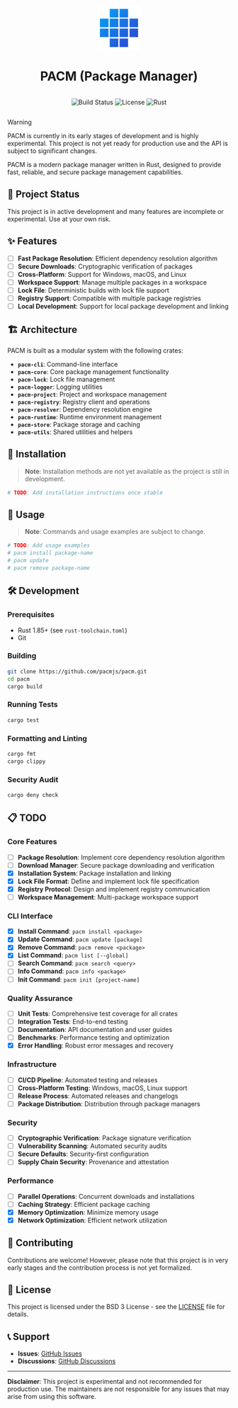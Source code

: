 <div align="center">
<img src="./assets/logo.png" width="100" height="100" />
<h1>PACM (Package Manager)</h1>

<div style="display: flex; justify-content: center; gap: 8px; flex-wrap: wrap;">

![Build Status](https://img.shields.io/badge/build-passing-brightgreen)
![License](https://img.shields.io/badge/license-MIT-blue)
![Rust](https://img.shields.io/badge/rust-1.85+-orange)

</div>
</div>

> [!WARNING]
> PACM is currently in its early stages of development and is highly experimental. This project is not yet ready for production use and the API is subject to significant changes.

PACM is a modern package manager written in Rust, designed to provide fast, reliable, and secure package management capabilities.

## 🚧 Project Status

This project is in active development and many features are incomplete or experimental. Use at your own risk.

## ✨ Features

- [ ] **Fast Package Resolution**: Efficient dependency resolution algorithm
- [ ] **Secure Downloads**: Cryptographic verification of packages
- [ ] **Cross-Platform**: Support for Windows, macOS, and Linux
- [ ] **Workspace Support**: Manage multiple packages in a workspace
- [ ] **Lock File**: Deterministic builds with lock file support
- [ ] **Registry Support**: Compatible with multiple package registries
- [ ] **Local Development**: Support for local package development and linking

## 🏗️ Architecture

PACM is built as a modular system with the following crates:

- **`pacm-cli`**: Command-line interface
- **`pacm-core`**: Core package management functionality
- **`pacm-lock`**: Lock file management
- **`pacm-logger`**: Logging utilities
- **`pacm-project`**: Project and workspace management
- **`pacm-registry`**: Registry client and operations
- **`pacm-resolver`**: Dependency resolution engine
- **`pacm-runtime`**: Runtime environment management
- **`pacm-store`**: Package storage and caching
- **`pacm-utils`**: Shared utilities and helpers

## 🚀 Installation

> **Note**: Installation methods are not yet available as the project is still in development.

```bash
# TODO: Add installation instructions once stable
```

## 📖 Usage

> **Note**: Commands and usage examples are subject to change.

```bash
# TODO: Add usage examples
# pacm install package-name
# pacm update
# pacm remove package-name
```

## 🛠️ Development

### Prerequisites

- Rust 1.85+ (see `rust-toolchain.toml`)
- Git

### Building

```bash
git clone https://github.com/pacmjs/pacm.git
cd pacm
cargo build
```

### Running Tests

```bash
cargo test
```

### Formatting and Linting

```bash
cargo fmt
cargo clippy
```

### Security Audit

```bash
cargo deny check
```

## 📋 TODO

### Core Features
- [ ] **Package Resolution**: Implement core dependency resolution algorithm
- [ ] **Download Manager**: Secure package downloading and verification
- [X] **Installation System**: Package installation and linking
- [X] **Lock File Format**: Define and implement lock file specification
- [X] **Registry Protocol**: Design and implement registry communication
- [ ] **Workspace Management**: Multi-package workspace support

### CLI Interface
- [X] **Install Command**: `pacm install <package>`
- [X] **Update Command**: `pacm update [package]`
- [X] **Remove Command**: `pacm remove <package>`
- [X] **List Command**: `pacm list [--global]`
- [ ] **Search Command**: `pacm search <query>`
- [ ] **Info Command**: `pacm info <package>`
- [ ] **Init Command**: `pacm init [project-name]`

### Quality Assurance
- [ ] **Unit Tests**: Comprehensive test coverage for all crates
- [ ] **Integration Tests**: End-to-end testing
- [ ] **Documentation**: API documentation and user guides
- [ ] **Benchmarks**: Performance testing and optimization
- [X] **Error Handling**: Robust error messages and recovery

### Infrastructure
- [ ] **CI/CD Pipeline**: Automated testing and releases
- [ ] **Cross-Platform Testing**: Windows, macOS, Linux support
- [ ] **Release Process**: Automated releases and changelogs
- [ ] **Package Distribution**: Distribution through package managers

### Security
- [ ] **Cryptographic Verification**: Package signature verification
- [ ] **Vulnerability Scanning**: Automated security audits
- [ ] **Secure Defaults**: Security-first configuration
- [ ] **Supply Chain Security**: Provenance and attestation

### Performance
- [ ] **Parallel Operations**: Concurrent downloads and installations
- [ ] **Caching Strategy**: Efficient package caching
- [X] **Memory Optimization**: Minimize memory usage
- [X] **Network Optimization**: Efficient network utilization

## 🤝 Contributing

Contributions are welcome! However, please note that this project is in very early stages and the contribution process is not yet formalized.

## 📄 License

This project is licensed under the BSD 3 License - see the [LICENSE](LICENSE) file for details.

## 📞 Support

- **Issues**: [GitHub Issues](https://github.com/pacmjs/pacm/issues)
- **Discussions**: [GitHub Discussions](https://github.com/pacmjs/pacm/discussions)

---

**Disclaimer**: This project is experimental and not recommended for production use. The maintainers are not responsible for any issues that may arise from using this software.
